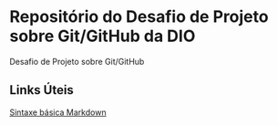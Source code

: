# Repositório do Desafio de Projeto sobre  Git/GitHub da DIO
Desafio de Projeto sobre Git/GitHub

## Links Úteis
[Sintaxe básica Markdown](https://www.markdownguide.org/basic-syntax/)
